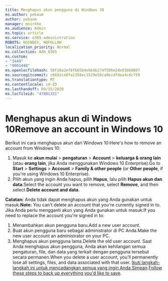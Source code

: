 ```yaml
---
title: Menghapus akun pengguna di Windows 10
ms.author: pebaum
author: pebaum
manager: mnirkhe
ms.audience: Admin
ms.topic: article
ms.service: o365-administration
ROBOTS: NOINDEX, NOFOLLOW
localization_priority: Normal
ms.collection: Adm_O365
ms.custom:
- "3449"
- "9001448"
ms.openlocfilehash: 58f18a2ef8f685b4ebb4b274f506e2de03bb0807
ms.sourcegitcommit: c6692ce0fa1358ec3529e59ca0ecdfdea4cdc759
ms.translationtype: MT
ms.contentlocale: id-ID
ms.lasthandoff: 09/15/2020
ms.locfileid: "47801331"
---
```

# <a name="remove-an-account-in-windows-10"></a><span data-ttu-id="4da0e-102">Menghapus akun di Windows 10</span><span class="sxs-lookup"><span data-stu-id="4da0e-102">Remove an account in Windows 10</span></span>

<span data-ttu-id="4da0e-103">Berikut ini cara menghapus akun dari Windows 10:</span><span class="sxs-lookup"><span data-stu-id="4da0e-103">Here's how to remove an account from Windows 10:</span></span>

1. <span data-ttu-id="4da0e-104">Masuk ke **akun mulai**  >  **pengaturan**  >  **Account**  >  **keluarga & orang lain** (atau **orang lain**, jika Anda menggunakan Windows 10 Enterprise).</span><span class="sxs-lookup"><span data-stu-id="4da0e-104">Go to **Start** > **Settings** > **Account** > **Family & other people** (or **Other people**, if you're using Windows 10 Enterprise).</span></span>
2. <span data-ttu-id="4da0e-105">Pilih akun yang ingin Anda hapus, pilih **Hapus**, lalu pilih **Hapus akun dan data**.</span><span class="sxs-lookup"><span data-stu-id="4da0e-105">Select the account you want to remove, select **Remove**, and then select **Delete account and data**.</span></span>
 
<span data-ttu-id="4da0e-106">**Catatan:** Anda tidak dapat menghapus akun yang Anda gunakan untuk masuk.</span><span class="sxs-lookup"><span data-stu-id="4da0e-106">**Note:** You can't delete an account that you're currently signed in to.</span></span>  <span data-ttu-id="4da0e-107">Jika Anda perlu mengganti akun yang Anda gunakan untuk masuk:</span><span class="sxs-lookup"><span data-stu-id="4da0e-107">If you need to replace the account you're signed in to:</span></span>

1. <span data-ttu-id="4da0e-108">Menambahkan akun pengguna baru.</span><span class="sxs-lookup"><span data-stu-id="4da0e-108">Add a new user account.</span></span>
2. <span data-ttu-id="4da0e-109">Buat akun pengguna baru sebagai administrator di PC Anda.</span><span class="sxs-lookup"><span data-stu-id="4da0e-109">Make the new user account an administrator on your PC.</span></span>
3. <span data-ttu-id="4da0e-110">Menghapus akun pengguna lama.</span><span class="sxs-lookup"><span data-stu-id="4da0e-110">Delete the old user account.</span></span> <span data-ttu-id="4da0e-111">Saat Anda menghapus akun pengguna, Anda akan kehilangan semua pengaturan, file, dan data yang terkait dengan pengguna tersebut secara permanen.</span><span class="sxs-lookup"><span data-stu-id="4da0e-111">When you delete a user account, you'll permanently lose all settings, files, and data associated with that user.</span></span> <span data-ttu-id="4da0e-112">[Ikuti langkah-langkah ini untuk mencadangkan semua yang ingin Anda Simpan](https://support.microsoft.com/help/4027408/windows-10-backup-and-restore).</span><span class="sxs-lookup"><span data-stu-id="4da0e-112">[Follow these steps to back up everything you'd like to save](https://support.microsoft.com/help/4027408/windows-10-backup-and-restore).</span></span>